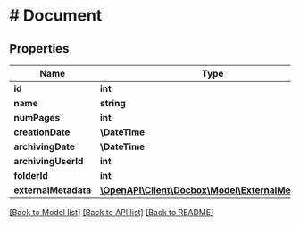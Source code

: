# # Document

## Properties

Name | Type | Description | Notes
------------ | ------------- | ------------- | -------------
**id** | **int** |  | [optional]
**name** | **string** |  | [optional]
**numPages** | **int** |  | [optional]
**creationDate** | **\DateTime** |  | [optional]
**archivingDate** | **\DateTime** |  | [optional]
**archivingUserId** | **int** |  | [optional]
**folderId** | **int** |  | [optional]
**externalMetadata** | [**\OpenAPI\Client\Docbox\Model\ExternalMetadata[]**](ExternalMetadata.md) |  | [optional]

[[Back to Model list]](../../README.md#models) [[Back to API list]](../../README.md#endpoints) [[Back to README]](../../README.md)
